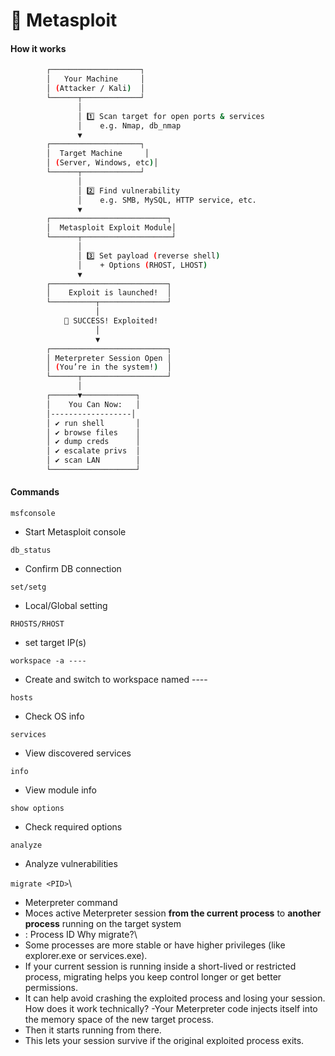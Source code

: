 # 🔷 Metasploit

#### How it works
```bash
        ┌────────────────────┐
        │   Your Machine     │
        │ (Attacker / Kali)  │
        └──────┬─────────────┘
               │
               │ 1️⃣ Scan target for open ports & services
               │    e.g. Nmap, db_nmap
               ▼
        ┌────────────────────┐
        │  Target Machine     │
        │ (Server, Windows, etc)│
        └──────┬─────────────┘
               │
               │ 2️⃣ Find vulnerability
               │    e.g. SMB, MySQL, HTTP service, etc.
               ▼
        ┌──────────────────────────┐
        │  Metasploit Exploit Module│
        └──────┬────────────────────┘
               │
               │ 3️⃣ Set payload (reverse shell)
               │    + Options (RHOST, LHOST)
               ▼
        ┌──────────────────────────┐
        │    Exploit is launched!  │
        └──────────┬───────────────┘
                   │
            🎉 SUCCESS! Exploited!
                   │
                   ▼
        ┌──────────────────────────┐
        │ Meterpreter Session Open │
        │ (You’re in the system!)  │
        └──────┬───────────────────┘
               │
        ┌──────▼────────────┐
        │    You Can Now:   │
        │------------------│
        │ ✔ run shell       │
        │ ✔ browse files    │
        │ ✔ dump creds      │
        │ ✔ escalate privs  │
        │ ✔ scan LAN        │
        └───────────────────┘
```
#### Commands
`msfconsole`
- Start Metasploit console
  
`db_status`
- Confirm DB connection
  
`set/setg`
- Local/Global setting

`RHOSTS/RHOST`
- set target IP(s)

`workspace -a ----`
- Create and switch to workspace named ----

`hosts`
- Check OS info

`services`
- View discovered services

`info`
- View module info

`show options`
- Check required options

`analyze`
- Analyze vulnerabilities

`migrate <PID>`\
- Meterpreter command
- Moces active Meterpreter session **from the current process** to **another process** running on the target system
- <PID> : Process ID
Why migrate?\
- Some processes are more stable or have higher privileges (like explorer.exe or services.exe).
- If your current session is running inside a short-lived or restricted process, migrating helps you keep control longer or get better permissions.
- It can help avoid crashing the exploited process and losing your session.
How does it work technically?
-Your Meterpreter code injects itself into the memory space of the new target process.
- Then it starts running from there.
- This lets your session survive if the original exploited process exits.
